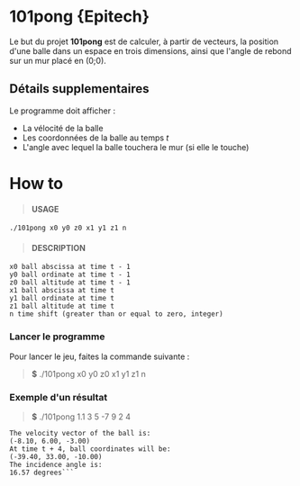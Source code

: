 # 101pong {Epitech}

Le but du projet **101pong** est de calculer, à partir de vecteurs, la position d'une balle dans un espace en trois dimensions, ainsi que l'angle de rebond sur un mur placé en (0;0).


## Détails supplementaires

Le programme doit afficher :

- La vélocité de la balle
- Les coordonnées de la balle au temps *t*
- L'angle avec lequel la balle touchera le mur (si elle le touche)
 

# How to
> #### USAGE
	./101pong x0 y0 z0 x1 y1 z1 n
> #### DESCRIPTION
	x0 ball abscissa at time t - 1
	y0 ball ordinate at time t - 1
	z0 ball altitude at time t - 1
	x1 ball abscissa at time t
	y1 ball ordinate at time t
	z1 ball altitude at time t
	n time shift (greater than or equal to zero, integer)

### Lancer le programme

Pour lancer le jeu, faites la commande suivante :
> **$** ./101pong x0 y0 z0 x1 y1 z1 n

### Exemple d'un résultat

> **$**  ./101pong 1.1 3 5 -7 9 2 4
```
The velocity vector of the ball is:
(-8.10, 6.00, -3.00)
At time t + 4, ball coordinates will be:
(-39.40, 33.00, -10.00)
The incidence angle is:
16.57 degrees```